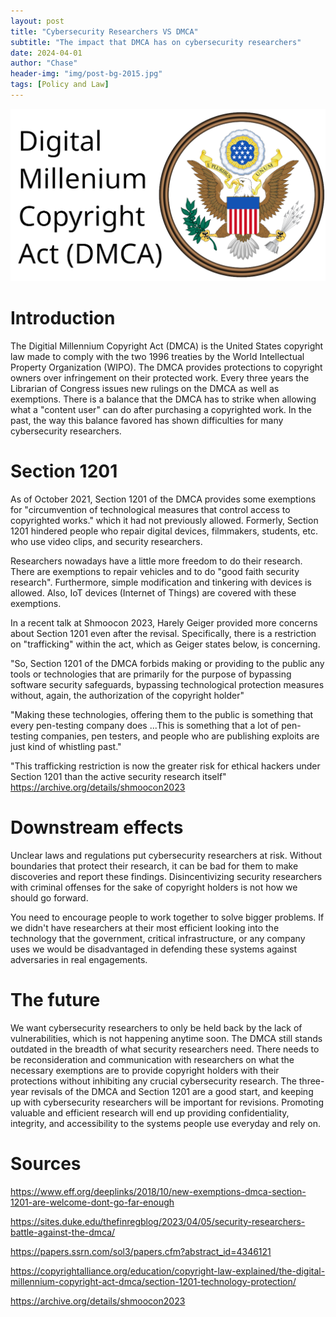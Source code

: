```yaml
---
layout: post
title: "Cybersecurity Researchers VS DMCA"
subtitle: "The impact that DMCA has on cybersecurity researchers"
date: 2024-04-01
author: "Chase"
header-img: "img/post-bg-2015.jpg"
tags: [Policy and Law]
---
```


![DMCA](image0.png)

# Introduction

The Digitial Millennium Copyright Act (DMCA) is the United States copyright law made to comply with the two 1996 treaties by the World Intellectual Property Organization (WIPO). The DMCA provides protections to copyright owners over infringement on their protected work. Every three years the Librarian of Congress issues new rulings on the DMCA as well as exemptions. There is a balance that the DMCA has to strike when allowing what a "content user" can do after purchasing a copyrighted work. In the past, the way this balance favored has shown difficulties for many cybersecurity researchers.

# Section 1201

As of October 2021, Section 1201 of the DMCA provides some exemptions for "circumvention of technological measures that control access to copyrighted works." which it had not previously allowed. Formerly, Section 1201 hindered people who repair digital devices, filmmakers, students, etc. who use video clips, and security researchers. 

Researchers nowadays have a little more freedom to do their research. There are exemptions to repair vehicles and to do "good faith security research". Furthermore, simple modification and tinkering with devices is allowed. Also, IoT devices (Internet of Things) are covered with these exemptions.

In a recent talk at Shmoocon 2023, Harely Geiger provided more concerns about Section 1201 even after the revisal. Specifically, there is a restriction on "trafficking" within the act, which as Geiger states below, is concerning.

"So, Section 1201 of the DMCA forbids making or providing to the public any tools or technologies that are primarily for the purpose of bypassing software security safeguards, bypassing technological protection measures without, again, the authorization of the copyright holder"

"Making these technologies, offering them to the public is something that every pen-testing company does ...This is something that a lot of pen-testing companies, pen testers, and people who are publishing exploits are just kind of whistling past."

"This trafficking restriction is now the greater risk for ethical hackers under Section 1201 than the active security research itself"
https://archive.org/details/shmoocon2023

# Downstream effects

Unclear laws and regulations put cybersecurity researchers at risk. Without boundaries that protect their research, it can be bad for them to make discoveries and report these findings. Disincentivizing security researchers with criminal offenses for the sake of copyright holders is not how we should go forward.

You need to encourage people to work together to solve bigger problems. If we didn't have researchers at their most efficient looking into the technology that the government, critical infrastructure, or any company uses we would be disadvantaged in defending these systems against adversaries in real engagements. 

# The future

We want cybersecurity researchers to only be held back by the lack of vulnerabilities, which is not happening anytime soon. The DMCA still stands outdated in the breadth of what security researchers need. There needs to be reconsideration and communication with researchers on what the necessary exemptions are to provide copyright holders with their protections without inhibiting any crucial cybersecurity research. The three-year revisals of the DMCA and Section 1201 are a good start, and keeping up with cybersecurity researchers will be important for revisions. Promoting valuable and efficient research will end up providing confidentiality, integrity, and accessibility to the systems people use everyday and rely on.

# Sources

https://www.eff.org/deeplinks/2018/10/new-exemptions-dmca-section-1201-are-welcome-dont-go-far-enough

https://sites.duke.edu/thefinregblog/2023/04/05/security-researchers-battle-against-the-dmca/

https://papers.ssrn.com/sol3/papers.cfm?abstract_id=4346121

https://copyrightalliance.org/education/copyright-law-explained/the-digital-millennium-copyright-act-dmca/section-1201-technology-protection/

https://archive.org/details/shmoocon2023
